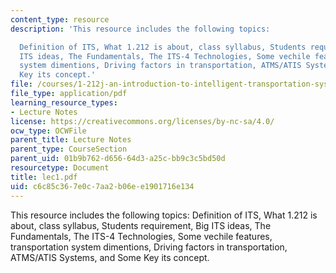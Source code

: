 ```yaml
---
content_type: resource
description: 'This resource includes the following topics:

  Definition of ITS, What 1.212 is about, class syllabus, Students requirement, Big
  ITS ideas, The Fundamentals, The ITS-4 Technologies, Some vechile features, transportation
  system dimentions, Driving factors in transportation, ATMS/ATIS Systems, and Some
  Key its concept.'
file: /courses/1-212j-an-introduction-to-intelligent-transportation-systems-spring-2005/c6c85c367e0c7aa2b06ee1901716e134_lec1.pdf
file_type: application/pdf
learning_resource_types:
- Lecture Notes
license: https://creativecommons.org/licenses/by-nc-sa/4.0/
ocw_type: OCWFile
parent_title: Lecture Notes
parent_type: CourseSection
parent_uid: 01b9b762-d656-64d3-a25c-bb9c3c5bd50d
resourcetype: Document
title: lec1.pdf
uid: c6c85c36-7e0c-7aa2-b06e-e1901716e134
---
```

This resource includes the following topics:
Definition of ITS, What 1.212 is about, class syllabus, Students requirement, Big ITS ideas, The Fundamentals, The ITS-4 Technologies, Some vechile features, transportation system dimentions, Driving factors in transportation, ATMS/ATIS Systems, and Some Key its concept.